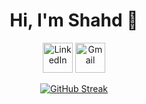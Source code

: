 
<p>
  <h1 align="center">Hi, I'm Shahd 👋</h1>
<p align="center">
  <a href="www.linkedin.com/in/eng-shahdatef">
    <img alt="LinkedIn" title="LinkedIn" height="48" width="48" src="https://cdn.simpleicons.org/linkedin"></a>
  <a href="mailto:shahd.atef.dev@gmail.com">
  <img alt="Gmail" title="Gmail" height="48" width="48" src="https://cdn.simpleicons.org/gmail">
  </a>
</p>
<p align="center">
  <a href="https://git.io/streak-stats"><img src="https://github-readme-streak-stats.herokuapp.com?user=hishamabdalla&theme=tokyonight&date_format=j%2Fn%5B%2FY%5D" alt="GitHub Streak" /></a></p>




